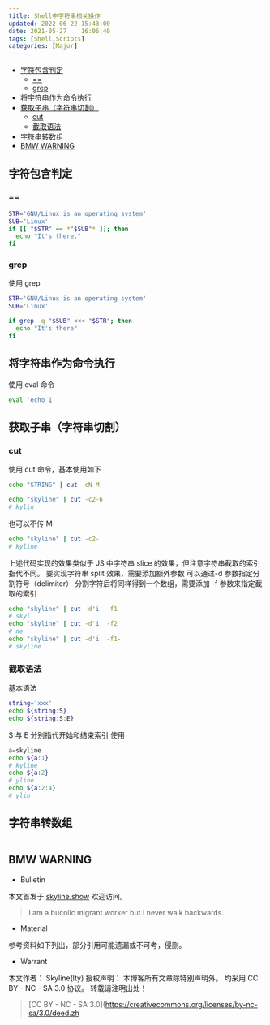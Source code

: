 ```yaml
---
title: Shell中字符串相关操作
updated: 2022-06-22	15:43:00
date: 2021-05-27	16:06:40
tags: [Shell,Scripts]
categories: [Major]
---
```

            
            

<!-- @import "[TOC]" {cmd="toc" depthFrom=1 depthTo=6 orderedList=false} -->

<!-- code_chunk_output -->

  - [字符包含判定](#字符包含判定)
    - [==](#)
    - [grep](#grep)
  - [将字符串作为命令执行](#将字符串作为命令执行)
  - [获取子串（字符串切割）](#获取子串字符串切割)
    - [cut](#cut)
    - [截取语法](#截取语法)
  - [字符串转数组](#字符串转数组)
  - [BMW WARNING](#bmw-warning)


<!-- /code_chunk_output -->

## 字符包含判定

### ==

```sh
STR='GNU/Linux is an operating system'
SUB='Linux'
if [[ "$STR" == *"$SUB"* ]]; then
  echo "It's there."
fi
```

### grep
<!--more-->

使用 grep

```sh
STR='GNU/Linux is an operating system'
SUB='Linux'

if grep -q "$SUB" <<< "$STR"; then
  echo "It's there"
fi
```

## 将字符串作为命令执行

使用 eval 命令

```sh
eval 'echo 1'
```

## 获取子串（字符串切割）

### cut

使用 cut 命令，基本使用如下

```sh
echo "STRING" | cut -cN-M
```

```sh
echo "skyline" | cut -c2-6
# kylin
```

也可以不传 M

```sh
echo "skyline" | cut -c2-
# kyline
```

上述代码实现的效果类似于 JS 中字符串 slice 的效果，但注意字符串截取的索引指代不同。
要实现字符串 split 效果，需要添加额外参数
可以通过-d 参数指定分割符号（delimiter）
分割字符后将同样得到一个数组，需要添加 -f 参数来指定截取的索引

```sh
echo "skyline" | cut -d'i' -f1
# skyl
echo "skyline" | cut -d'i' -f2
# ne
echo "skyline" | cut -d'i' -f1-
# skyline
```

### 截取语法

基本语法

```sh
string='xxx'
echo ${string:S}
echo ${string:S:E}
```

S 与 E 分别指代开始和结束索引
使用

```sh
a=skyline
echo ${a:1}
# kyline
echo ${a:2}
# yline
echo ${a:2:4}
# ylin
```

## 字符串转数组
```sh

```
## BMW WARNING

- Bulletin

本文首发于 [skyline.show](http://www.skyline.show)  欢迎访问。

> I am a bucolic migrant worker but I never walk backwards.

- Material

参考资料如下列出，部分引用可能遗漏或不可考，侵删。

>   

- Warrant

本文作者： Skyline(lty)
授权声明： 本博客所有文章除特别声明外， 均采用 CC BY - NC - SA 3.0 协议。 转载请注明出处！

> [CC BY - NC - SA 3.0](https://creativecommons.org/licenses/by-nc-sa/3.0/deed.zh